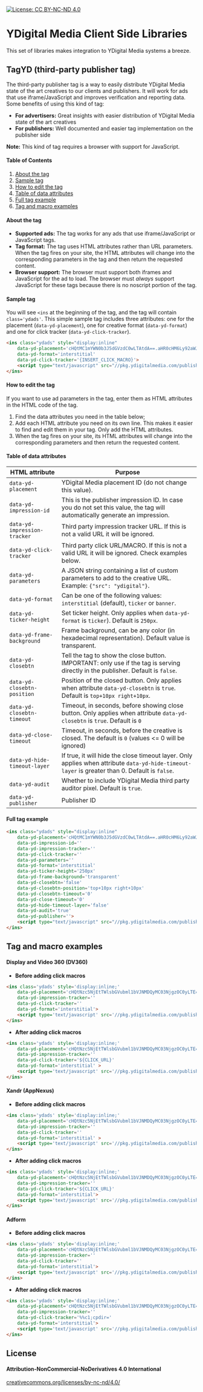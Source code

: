 
[![License: CC BY-NC-ND 4.0](https://licensebuttons.net/l/by-nc-nd/4.0/80x15.png)](https://creativecommons.org/licenses/by-nc-nd/4.0/)


YDigital Media Client Side Libraries
====

This set of libraries makes integration to YDigital Media systems a breeze.


## TagYD (third-party publisher tag)
The third-party publisher tag is a way to easily distribute YDigital Media state of the art creatives to our clients and publishers. It will work for ads that use iframe/JavaScript and improves verification and reporting data. Some benefits of using this kind of tag:

* **For advertisers:** Great insights with easier distribution of YDigital Media state of the art creatives
* **For publishers:** Well documented and easier tag implementation on the publisher side

**Note:** This kind of tag requires a browser with support for JavaScript.


#### Table of Contents
1. [About the tag](#about-the-tag)
2. [Sample tag](#sample-tag)
3. [How to edit the tag](#how-to-edit-the-tag)
4. [Table of data attributes](#table-of-data-attributes)
5. [Full tag example](#full-tag-example)
6. [Tag and macro examples](#tag-and-macro-examples)


#### About the tag
*   **Supported ads:**  The tag works for any ads that use iframe/JavaScript or JavaScript tags.
*   **Tag format:**  The tag uses HTML attributes rather than URL parameters. When the tag fires on your site, the HTML attributes will change into the corresponding parameters in the tag and then return the requested content.
*   **Browser support:**  The browser must support both iframes and JavaScript for the ad to load. The browser must  _always_  support JavaScript for these tags because there is no noscript portion of the tag.



#### Sample tag
You will see `<ins` at the beginning of the tag, and the tag will contain `class='ydads'`.
This simple sample tag includes three attributes: one for the placement (`data-yd-placement`), one for creative format (`data-yd-format`) and one for click tracker (`data-yd-click-tracker`).
```html
<ins class="ydads" style="display:inline"
    data-yd-placement='cHQtMC1mYWN0b3J5dGVzdC0wLTAtdA==.aHR0cHM6Ly92aWJyb2NpbC55ZGlnaXRhbG1lZGlhLmNvbS9zY3JlZW5jbGVhbmVyLw==.Mjk5OS0xMi0zMQ==.'
    data-yd-format='interstitial'
    data-yd-click-tracker='{INSERT_CLICK_MACRO}'>
    <script type="text/javascript" src="//pkg.ydigitalmedia.com/publisher-tag@6/yd-publisher.js"></script>
</ins>
```


#### How to edit the tag
If you want to use ad parameters in the tag, enter them as HTML attributes in the HTML code of the tag.
1.  Find the data attributes you need in the table below;
2.  Add each HTML attribute you need on its own line. This makes it easier to find and edit them in your tag. Only add the HTML attributes.
3.  When the tag fires on your site, its HTML attributes will change into the corresponding parameters and then return the requested content.


#### Table of data attributes

|HTML attribute|Purpose|
|-|-|
|`data-yd-placement`          |YDigital Media placement ID (do not change this value).|
|`data-yd-impression-id`      |This is the publisher impression ID. In case you do not set this value, the tag will automatically generate an impression.|
|`data-yd-impression-tracker` |Third party impression tracker URL. If this is not a valid URL it will be ignored.|
|`data-yd-click-tracker`      |Third party click URL/MACRO. If this is not a valid URL it will be ignored. Check examples below.|
|`data-yd-parameters`         |A JSON string containing a list of custom parameters to add to the creative URL. Example: `{"src": "ydigital"}`.|
|`data-yd-format`             |Can be one of the following values: `interstitial` (default), `ticker` or `banner`.|
|`data-yd-ticker-height`      |Set ticker height. Only applies when `data-yd-format` is `ticker`). Default is `250px`.|
|`data-yd-frame-background`   |Frame background, can be any color (in hexadecimal representation). Default value is transparent.|
|`data-yd-closebtn`           |Tell the tag to show the close button. IMPORTANT: only use if the tag is serving directly in the publisher. Default is `false`.|
|`data-yd-closebtn-position`  |Position of the closed button. Only applies when attribute `data-yd-closebtn` is `true`. Default is `top+10px right+10px`.|
|`data-yd-closebtn-timeout`   |Timeout, in seconds, before showing close button. Only applies when attribute `data-yd-closebtn` is `true`. Default is `0`|
|`data-yd-close-timeout`      |Timeout, in seconds, before the creative is closed. The default is `0` (values <= 0 will be ignored)|
|`data-yd-hide-timeout-layer` |If true, it will hide the close timeout layer. Only applies when attribute `data-yd-hide-timeout-layer` is greater than 0. Default is `false`.|
|`data-yd-audit`              |Whether to include YDigital Media third party auditor pixel. Default is `true`.|
|`data-yd-publisher`          |Publisher ID|


#### Full tag example
```html
<ins class="ydads" style="display:inline"
    data-yd-placement='cHQtMC1mYWN0b3J5dGVzdC0wLTAtdA==.aHR0cHM6Ly92aWJyb2NpbC55ZGlnaXRhbG1lZGlhLmNvbS9zY3JlZW5jbGVhbmVyLw==.Mjk5OS0xMi0zMQ==.'
    data-yd-impression-id=''
    data-yd-impression-tracker=''
    data-yd-click-tracker=''
    data-yd-parameters=''
    data-yd-format='interstitial'
    data-yd-ticker-height='250px'
    data-yd-frame-background='transparent'
    data-yd-closebtn='false'
    data-yd-closebtn-position='top+10px right+10px'
    data-yd-closebtn-timeout='0'
    data-yd-close-timeout='0'
    data-yd-hide-timeout-layer='false'
    data-yd-audit='true'
    data-yd-publisher=''>
    <script type="text/javascript" src="//pkg.ydigitalmedia.com/publisher-tag@6/yd-publisher.js"></script>
</ins>
```


## Tag and macro examples
#### Display and Video 360 (DV360)
* **Before adding click macros**
```html
<ins class='ydads' style='display:inline;'
    data-yd-placement='cHQtNzc5NjEtTWlsbGVubml1bVJNMDQyMC03NjgzOC0yLTE=.' 
    data-yd-impression-tracker='' 
    data-yd-click-tracker='' 
    data-yd-format='interstitial'> 
    <script type='text/javascript' src='//pkg.ydigitalmedia.com/publisher-tag@6/yd-publisher.js'></script>
</ins>
```
* **After adding click macros**
```html
<ins class='ydads' style='display:inline;'
    data-yd-placement='cHQtNzc5NjEtTWlsbGVubml1bVJNMDQyMC03NjgzOC0yLTE=.' 
    data-yd-impression-tracker='' 
    data-yd-click-tracker='${CLICK_URL}' 
    data-yd-format='interstitial' > 
    <script type='text/javascript' src='//pkg.ydigitalmedia.com/publisher-tag@6/yd-publisher.js'></script>
</ins>
```

#### Xandr (AppNexus)
* **Before adding click macros**
```html
<ins class='ydads' style='display:inline;'
    data-yd-placement='cHQtNzc5NjEtTWlsbGVubml1bVJNMDQyMC03NjgzOC0yLTE=.' 
    data-yd-impression-tracker='' 
    data-yd-click-tracker='' 
    data-yd-format='interstitial' > 
    <script type='text/javascript' src='//pkg.ydigitalmedia.com/publisher-tag@6/yd-publisher.js'></script>
</ins>
```
* **After adding click macros**
```html
<ins class='ydads' style='display:inline;'
    data-yd-placement='cHQtNzc5NjEtTWlsbGVubml1bVJNMDQyMC03NjgzOC0yLTE=.' 
    data-yd-impression-tracker='' 
    data-yd-click-tracker='${CLICK_URL}'
    data-yd-format='interstitial'> 
    <script type='text/javascript' src='//pkg.ydigitalmedia.com/publisher-tag@6/yd-publisher.js'></script>
</ins>
```

#### Adform
* **Before adding click macros**
```html
<ins class='ydads' style='display:inline;'
    data-yd-placement='cHQtNzc5NjEtTWlsbGVubml1bVJNMDQyMC03NjgzOC0yLTE=.' 
    data-yd-impression-tracker='' 
    data-yd-click-tracker='' 
    data-yd-format='interstitial'> 
    <script type='text/javascript' src='//pkg.ydigitalmedia.com/publisher-tag@6/yd-publisher.js'></script>
</ins>
```
* **After adding click macros**
```html
<ins class='ydads' style='display:inline;'
    data-yd-placement='cHQtNzc5NjEtTWlsbGVubml1bVJNMDQyMC03NjgzOC0yLTE=.' 
    data-yd-impression-tracker=''
    data-yd-click-tracker='%%c1;cpdir='
    data-yd-format='interstitial'> 
    <script type='text/javascript' src='//pkg.ydigitalmedia.com/publisher-tag@6/yd-publisher.js'></script>
</ins>
```


## License
#### Attribution-NonCommercial-NoDerivatives 4.0 International
[creativecommons.org/licenses/by-nc-nd/4.0/](https://creativecommons.org/licenses/by-nc-nd/4.0/)
